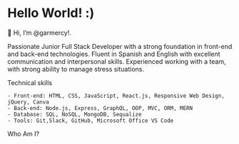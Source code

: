 # Hello World! :)

👋 Hi, I’m @garmercy!.

Passionate Junior Full Stack Developer with a strong foundation in front-end and back-end
technologies. Fluent in Spanish and English with excellent communication and interpersonal
skills. Experienced working with a team, with strong ability to manage stress situations.

Technical skills
```
- Front-end: HTML, CSS, JavaScript, React.js, Responsive Web Design, jQuery, Canva
- Back-end: Node.js, Express, GraphQL, OOP, MVC, ORM, MERN
- Database: SQL, NoSQL, MongoDB, Sequalize
- Tools: Git,Slack, GitHub, Microsoft Office VS Code
```
Who Am I?
<!---
garmercy/garmercy is a ✨ special ✨ repository because its `README.md` (this file) appears on your GitHub profile.
You can click the Preview link to take a look at your changes.
--->
